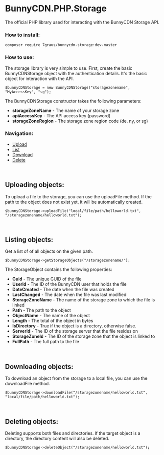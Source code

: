 # BunnyCDN.PHP.Storage
The official PHP library used for interacting with the BunnyCDN Storage API.

### How to install:

```
composer require 7graus/bunnycdn-storage:dev-master
```

### How to use:

The storage library is very simple to use. First, create the basic BunnyCDNStorage object with the authentication details. It's the basic object for interaction with the API.

```
$bunnyCDNStorage = new BunnyCDNStorage("storagezonename", "MyAccessKey", "sg");
```

The BunnyCDNStorage constructor takes the following parameters:
- **storageZoneName** - The name of your storage zone
- **apiAccessKey** - The API access key (password)
- **storageZoneRegion** - The storage zone region code (de, ny, or sg)


### Navigation:

- [Upload](#uploading-objects)
- [List](#listing-objects)
- [Download](#downloading-objects)
- [Delete](#deleting-objects)

<br/>

## Uploading objects:
To upload a file to the storage, you can use the uploadFile method. If the path to the object does not exist yet, it will be automatically created.

```
$bunnyCDNStorage->uploadFile("local/file/path/helloworld.txt", "/storagezonename/helloworld.txt");
```

<br/>

## Listing objects:
Get a list of of all objects on the given path.
```
$bunnyCDNStorage->getStorageObjects("/storagezonename/");
```

The StorageObject contains the following properties:
- **Guid** - The unique GUID of the file
- **UserId** - The ID of the BunnyCDN user that holds the file
- **DateCreated** - The date when the file was created
- **LastChanged** - The date when the file was last modified
- **StorageZoneName** - The name of the storage zone to which the file is linked
- **Path** - The path to the object
- **ObjectName** - The name of the object
- **Length** - The total of the object in bytes
- **IsDirectory** - True if the object is a directory, otherwise false.
- **ServerId** - The ID of the storage server that the file resides on
- **StorageZoneId** - The ID of the storage zone that the object is linked to
- **FullPath** - The full path to the file


<br/>

## Downloading objects:
To download an object from the storage to a local file, you can use the downloadFile method.

```
$bunnyCDNStorage->downloadFile("/storagezonename/helloworld.txt", "local/file/path/helloworld.txt");
```

<br/>

## Deleting objects:
Deleting supports both files and directories. If the target object is a directory, the directory content will also be deleted.
```
$bunnyCDNStorage->deleteObject("/storagezonename/helloworld.txt");
```
